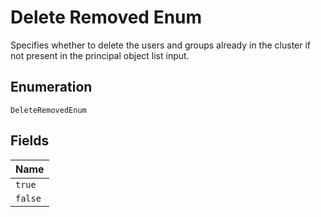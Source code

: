 
# Delete Removed Enum

Specifies whether to delete the users and groups already in the cluster if not present in the principal object list input.

## Enumeration

`DeleteRemovedEnum`

## Fields

| Name |
|  --- |
| `true` |
| `false` |

